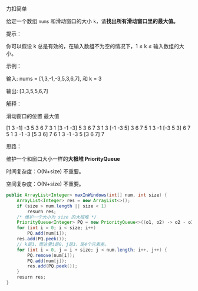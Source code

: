 力扣简单



给定一个数组 `nums` 和滑动窗口的大小 `k`，请**找出所有滑动窗口里的最大值。** 



提示：

你可以假设 k 总是有效的，在输入数组不为空的情况下，1 ≤ k ≤ 输入数组的大小。 



示例：

输入: nums = [1,3,-1,-3,5,3,6,7], 和 k = 3

输出: [3,3,5,5,6,7] 



解释：

滑动窗口的位置                最大值

[1  3  -1] -3  5  3  6  7       3
 1 [3  -1  -3] 5  3  6  7       3
 1  3 [-1  -3  5] 3  6  7       5
 1  3  -1 [-3  5  3] 6  7       5
 1  3  -1  -3 [5  3  6] 7       6
 1  3  -1  -3  5 [3  6  7]      7





思路：

维护一个和窗口大小一样的**大根堆 PriorityQueue**



时间复杂度：O(N+size) 不重要。

空间复杂度：O(N+size) 不重要。

````java
public ArrayList<Integer> maxInWindows(int[] num, int size) {
    ArrayList<Integer> res = new ArrayList<>();
    if (size > num.length || size < 1)
        resurn res;
    /* 维护一个大小为 size 的大根堆 */
    PriorityQueue<Integer> PQ = new PriorityQueue<>((o1, o2) -> o2 - o1);  
    for (int i = 0; i < size; i++)
        PQ.add(num[i]);
    res.add(PQ.peek());
    // k是3，而这里i是0，j是3，是4个元素差。     
    for (int i = 0, j = i + size; j < num.length; i++, j++) {
        PQ.remove(num[i]);
        PQ.add(num[j]);
        res.add(PQ.peek());
    }
    resurn res;
}
````

